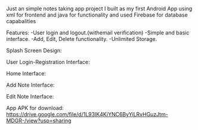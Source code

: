 Just an simple notes taking app project I built as my first Android App using xml for frontend and java for functionality and used Firebase for database capabalities

Features:
-User login and logout.(withemail verification)
-Simple and basic interface.
-Add, Edit, Delete functionality.
-Unlimited Storage.

Splash Screen Design:

User Login-Registration Interface:



Home Interface:

Add Note Interface:

Edit Note Interface:

App APK for download:
https://drive.google.com/file/d/1L93IK4KiYNC6ByYiLRvHGuzJtm-MDGR-/view?usp=sharing

